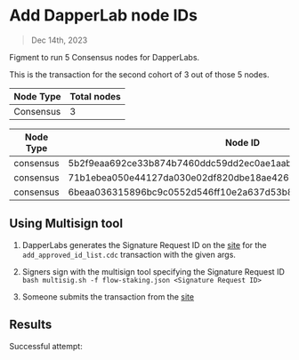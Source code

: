 # Add DapperLab node IDs

> Dec 14th, 2023

Figment to run 5 Consensus nodes for DapperLabs.

This is the transaction for the second cohort of 3 out of those 5 nodes.

Node Type | Total nodes
-------------|------------
Consensus    | 3

Node Type | Node ID
--------- |-----------------------------------------------------------------|
consensus| 5b2f9eaa692ce33b874b7460ddc59dd2ec0ae1aabeba450a2ab8f3c0c02fec22
consensus| 71b1ebea050e44127da030e02df820dbe18ae42675aef4d4366b32b7f8c3919f
consensus| 6beaa036315896bc9c0552d546ff10e2a637d53b8f847def8f1dba716ec33435



## Using Multisign tool

1. DapperLabs generates the Signature Request ID on the [site](https://flow-multisig-git-service-account-onflow.vercel.app/mainnet?type=serviceAccount&name=add_approved_id_list.cdc&param=%5B%20%20%20%20%20%7B%20%20%20%20%20%20%20%20%20%22type%22:%20%22Array%22,%20%20%20%20%20%20%20%20%20%22value%22:%20%5B%20%20%20%20%20%20%20%20%20%20%20%20%20%7B%20%20%20%20%20%20%20%20%20%20%20%20%20%20%20%20%20%22type%22:%20%22String%22,%20%20%20%20%20%20%20%20%20%20%20%20%20%20%20%20%20%22value%22:%20%225b2f9eaa692ce33b874b7460ddc59dd2ec0ae1aabeba450a2ab8f3c0c02fec22%22%20%20%20%20%20%20%20%20%20%20%20%20%20%7D,%20%20%20%20%20%20%20%20%20%20%20%20%20%7B%20%20%20%20%20%20%20%20%20%20%20%20%20%20%20%20%20%22type%22:%20%22String%22,%20%20%20%20%20%20%20%20%20%20%20%20%20%20%20%20%20%22value%22:%20%2271b1ebea050e44127da030e02df820dbe18ae42675aef4d4366b32b7f8c3919f%22%20%20%20%20%20%20%20%20%20%20%20%20%20%7D,%20%20%20%20%20%20%20%20%20%20%20%20%20%7B%20%20%20%20%20%20%20%20%20%20%20%20%20%20%20%20%20%22type%22:%20%22String%22,%20%20%20%20%20%20%20%20%20%20%20%20%20%20%20%20%20%22value%22:%20%226beaa036315896bc9c0552d546ff10e2a637d53b8f847def8f1dba716ec33435%22%20%20%20%20%20%20%20%20%20%20%20%20%20%7D%20%20%20%20%20%20%20%20%20%5D%20%20%20%20%20%7D%20%5D&acct=0x8624b52f9ddcd04a&limit=9999) for the `add_approved_id_list.cdc` transaction with the given args.

2. Signers sign with the multisign tool specifying the Signature Request ID
   `bash multisig.sh -f flow-staking.json <Signature Request ID>`

3. Someone submits the transaction from the [site](https://flow-multisig-git-service-account-onflow.vercel.app/mainnet)


## Results


Successful attempt: 
